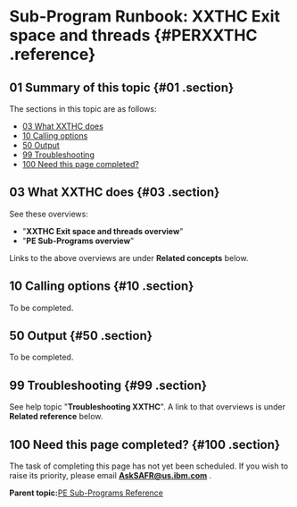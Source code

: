 # Sub-Program Runbook: XXTHC Exit space and threads {#PERXXTHC .reference}

## 01 Summary of this topic {#01 .section}

The sections in this topic are as follows:

-   [03 What XXTHC does](PERXXTHC.md#03)
-   [10 Calling options](PERXXTHC.md#10)
-   [50 Output](PERXXTHC.md#50)
-   [99 Troubleshooting](PERXXTHC.md#99)
-   [100 Need this page completed?](PERXXTHC.md#100)

## 03 What XXTHC does {#03 .section}

See these overviews:

-   "**XXTHC Exit space and threads overview**"
-   "**PE Sub-Programs overview**"

Links to the above overviews are under **Related concepts** below.

## 10 Calling options {#10 .section}

To be completed.

## 50 Output {#50 .section}

To be completed.

## 99 Troubleshooting {#99 .section}

See help topic "**Troubleshooting XXTHC**". A link to that overviews is under **Related reference** below.

## 100 Need this page completed? {#100 .section}

The task of completing this page has not yet been scheduled. If you wish to raise its priority, please email **AskSAFR@us.ibm.com** .

**Parent topic:**[PE Sub-Programs Reference](../html/AAR560PMSubProgRef.md)

